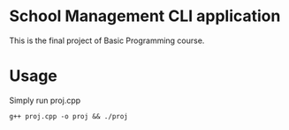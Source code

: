 # School Management CLI application
This is the final project of Basic Programming course.

# Usage
Simply run proj.cpp
```shell
g++ proj.cpp -o proj && ./proj
```